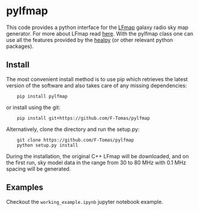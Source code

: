 # pylfmap

This code provides a python interface for the [LFmap](https://github.com/epolisensky/LFmap) galaxy radio sky map generator. For more about LFmap read [here](https://leo.phys.unm.edu/~lwa/memos/memo/lwa0111.pdf). With the pylfmap class one can use all the features provided by the [healpy](https://github.com/healpy/healpy) (or other relevant python packages).

## Install

The most convenient install method is to use pip which retrieves the latest version of the software and also takes care of any missing dependencies:

        pip install pylfmap

or install using the git:

        pip install git+https://github.com/F-Tomas/pylfmap

Alternatively, clone the directory and run the setup.py:

        git clone https://github.com/F-Tomas/pylfmap
        python setup.py install
        
During the installation, the original C++ LFmap will be downloaded, and on the first run, sky model data in the range from 30 to 80 MHz with 0.1 MHz spacing will be generated.

## Examples

Checkout the `working_example.ipynb` jupyter notebook example.


